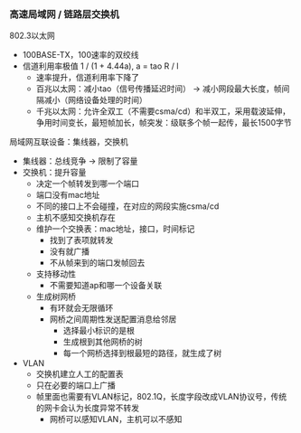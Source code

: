 ### 高速局域网 / 链路层交换机

802.3以太网
- 100BASE-TX，100速率的双绞线
- 信道利用率极值 1 / (1 + 4.44a), a = tao R / l
    - 速率提升，信道利用率下降了
    - 百兆以太网：减小tao（信号传播延迟时间） -> 减小网段最大长度，帧间隔减小（网络设备处理的时间）
    - 千兆以太网：允许全双工（不需要csma/cd）和半双工，采用载波延伸，争用时间变长，最短帧加长，帧突发：级联多个帧一起传，最长1500字节

局域网互联设备：集线器，交换机

- 集线器：总线竞争 -> 限制了容量
- 交换机：提升容量
    - 决定一个帧转发到哪一个端口
    - 端口没有mac地址
    - 不同的接口上不会碰撞，在对应的网段实施csma/cd
    - 主机不感知交换机存在
    - 维护一个交换表：mac地址，接口，时间标记
        - 找到了表项就转发
        - 没有就广播
        - 不从帧来到的端口发帧回去
    - 支持移动性
        - 不需要知道ap和哪一个设备关联
    - 生成树网桥
        - 有环就会无限循环
        - 网桥之间周期性发送配置消息给邻居
            - 选择最小标识的是根
            - 生成根到其他网桥的树
            - 每一个网桥选择到根最短的路径，就生成了树
- VLAN
    - 交换机建立人工的配置表
    - 只在必要的端口上广播
    - 帧里面也需要有VLAN标记，802.1Q，长度字段改成VLAN协议号，传统的网卡会认为长度异常不转发
        - 网桥可以感知VLAN，主机可以不感知